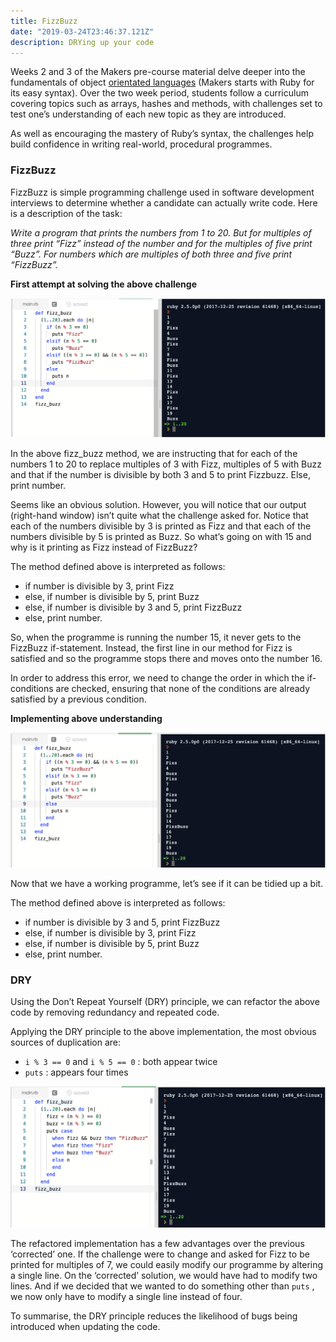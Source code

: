 ```yaml
---
title: FizzBuzz
date: "2019-03-24T23:46:37.121Z"
description: DRYing up your code
---
```


Weeks 2 and 3 of the Makers pre-course material delve deeper into the fundamentals of object [orientated languages](https://en.wikipedia.org/wiki/Object-oriented_programming) (Makers starts with Ruby for its easy syntax). Over the two week period, students follow a curriculum covering topics such as arrays, hashes and methods, with challenges set to test one’s understanding of each new topic as they are introduced.

As well as encouraging the mastery of Ruby’s syntax, the challenges help build confidence in writing real-world, procedural programmes.

### FizzBuzz
FizzBuzz is simple programming challenge used in software development interviews to determine whether a candidate can actually write code. Here is a description of the task:

*Write a program that prints the numbers from 1 to 20. But for multiples of three print “Fizz” instead of the number and for the multiples of five print “Buzz”. For numbers which are multiples of both three and five print “FizzBuzz”.*

**First attempt at solving the above challenge**

![FizzBuzz-1](./FizzBuzz-1.png)

In the above fizz_buzz method, we are instructing that for each of the numbers 1 to 20 to replace multiples of 3 with Fizz, multiples of 5 with Buzz and that if the number is divisible by both 3 and 5 to print Fizzbuzz. Else, print number.

Seems like an obvious solution. However, you will notice that our output (right-hand window) isn’t quite what the challenge asked for. Notice that each of the numbers divisible by 3 is printed as Fizz and that each of the numbers divisible by 5 is printed as Buzz. So what’s going on with 15 and why is it printing as Fizz instead of FizzBuzz?

The method defined above is interpreted as follows:

* if number is divisible by 3, print Fizz
* else, if number is divisible by 5, print Buzz
* else, if number is divisible by 3 and 5, print FizzBuzz
* else, print number.

So, when the programme is running the number 15, it never gets to the FizzBuzz if-statement. Instead, the first line in our method for Fizz is satisfied and so the programme stops there and moves onto the number 16.

In order to address this error, we need to change the order in which the if-conditions are checked, ensuring that none of the conditions are already satisfied by a previous condition.

**Implementing above understanding**


![Fizzbuzz-2](./FizzBuzz-2.png)

Now that we have a working programme, let’s see if it can be tidied up a bit.

The method defined above is interpreted as follows:

* if number is divisible by 3 and 5, print FizzBuzz
* else, if number is divisible by 3, print Fizz
* else, if number is divisible by 5, print Buzz
* else, print number.


### DRY


Using the Don’t Repeat Yourself (DRY) principle, we can refactor the above code by removing redundancy and repeated code.

Applying the DRY principle to the above implementation, the most obvious sources of duplication are:

* `i % 3 == 0` and `i % 5 == 0` : both appear twice
* `puts` : appears four times


![Fizzbuzz-3](./FizzBuzz-3.png)

The refactored implementation has a few advantages over the previous ‘corrected’ one. If the challenge were to change and asked for Fizz to be printed for multiples of 7, we could easily modify our programme by altering a single line. On the ‘corrected’ solution, we would have had to modify two lines. And if we decided that we wanted to do something other than `puts` , we now only have to modify a single line instead of four.

To summarise, the DRY principle reduces the likelihood of bugs being introduced when updating the code.

